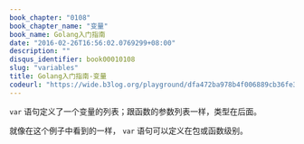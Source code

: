 ```yaml
---
book_chapter: "0108"
book_chapter_name: "变量"
book_name: Golang入门指南
date: "2016-02-26T16:56:02.0769299+08:00"
description: ""
disqus_identifier: book00010108
slug: "variables"
title: Golang入门指南-变量
codeurl: "https://wide.b3log.org/playground/dfa472ba978b4f006889cb36fe34c278.go"
---
```


`var` 语句定义了一个变量的列表；跟函数的参数列表一样，类型在后面。

就像在这个例子中看到的一样， `var` 语句可以定义在包或函数级别。

<!-- ```go
package main

import "fmt"

var c, python, java bool

func main() {
	var i int
	fmt.Println(i, c, python, java)
}

``` -->

